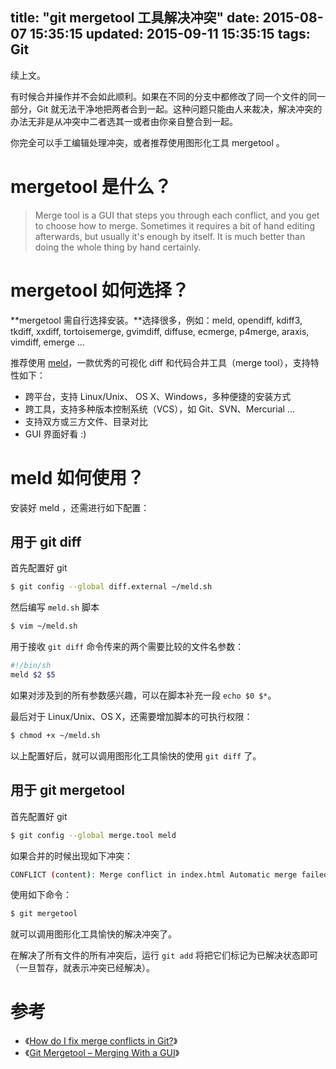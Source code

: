 title: "git mergetool 工具解决冲突"
date: 2015-08-07 15:35:15
updated: 2015-09-11 15:35:15
tags: Git
---

续上文。

有时候合并操作并不会如此顺利。如果在不同的分支中都修改了同一个文件的同一部分，Git 就无法干净地把两者合到一起。这种问题只能由人来裁决，解决冲突的办法无非是从冲突中二者选其一或者由你亲自整合到一起。

你完全可以手工编辑处理冲突，或者推荐使用图形化工具 mergetool 。

# mergetool 是什么？

> Merge tool is a GUI that steps you through each conflict, and you get to choose how to merge. Sometimes it requires a bit of hand editing afterwards, but usually it's enough by itself. It is much better than doing the whole thing by hand certainly.

# mergetool 如何选择？

**mergetool 需自行选择安装。**选择很多，例如：meld, opendiff, kdiff3, tkdiff, xxdiff, tortoisemerge, gvimdiff, diffuse, ecmerge, p4merge, araxis, vimdiff, emerge ...

推荐使用 [meld](http://meldmerge.org/)，一款优秀的可视化 diff 和代码合并工具（merge tool），支持特性如下：

* 跨平台，支持 Linux/Unix、 OS X、Windows，多种便捷的安装方式
* 跨工具，支持多种版本控制系统（VCS），如 Git、SVN、Mercurial ...
* 支持双方或三方文件、目录对比
* GUI 界面好看 :)

# meld 如何使用？

安装好 meld ，还需进行如下配置：

## 用于 git diff

首先配置好 git

```bash
$ git config --global diff.external ~/meld.sh
```

然后编写 `meld.sh` 脚本

```bash
$ vim ~/meld.sh
```

用于接收 `git diff` 命令传来的两个需要比较的文件名参数：

```bash
#!/bin/sh
meld $2 $5
```

如果对涉及到的所有参数感兴趣，可以在脚本补充一段 `echo $0 $*`。

最后对于 Linux/Unix、OS X，还需要增加脚本的可执行权限：

```bash
$ chmod +x ~/meld.sh
```

以上配置好后，就可以调用图形化工具愉快的使用 `git diff` 了。

## 用于 git mergetool

首先配置好 git

```bash
$ git config --global merge.tool meld
```

如果合并的时候出现如下冲突：

```bash
CONFLICT (content): Merge conflict in index.html Automatic merge failed; fix conflicts and then commit the result.
```

使用如下命令：

```bash
$ git mergetool
```

就可以调用图形化工具愉快的解决冲突了。

在解决了所有文件的所有冲突后，运行 `git add` 将把它们标记为已解决状态即可（一旦暂存，就表示冲突已经解决）。

# 参考

* 《[How do I fix merge conflicts in Git?](http://stackoverflow.com/questions/161813/fix-merge-conflicts-in-git)》
* 《[Git Mergetool – Merging With a GUI](http://www.gitguys.com/topics/merging-with-a-gui/)》